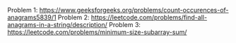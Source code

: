 Problem 1:
https://www.geeksforgeeks.org/problems/count-occurences-of-anagrams5839/1
Problem 2:
https://leetcode.com/problems/find-all-anagrams-in-a-string/description/
Problem 3:
https://leetcode.com/problems/minimum-size-subarray-sum/
